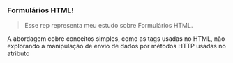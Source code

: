 ### Formulários HTML!

> Esse rep representa meu estudo sobre Formulários HTML.

A abordagem cobre conceitos simples, como as tags usadas no HTML, não explorando a manipulação de envio de dados por métodos HTTP usadas no atributo <form>